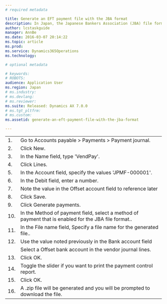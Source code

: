 ```yaml
---
# required metadata

title: Generate an EFT payment file with the JBA format
description: In Japan, the Japanese Bankers Association (JBA) file format is commonly used for Electronic Fund Transfer (EFT) among banks. Use this task to learn how to generate an EFT file with the JBA format. This task uses the JPMF demo company data.
author: lcstaskguide
manager: AnnBe
ms.date: 2016-03-07 20:14:22
ms.topic: article
ms.prod: 
ms.service: Dynamics365Operations
ms.technology: 

# optional metadata

# keywords: 
# ROBOTS: 
audience: Application User
ms.region: Japan
# ms.industry: 
# ms.devlang: 
# ms.reviewer: 
ms.suite: Released: Dynamics AX 7.0.0
# ms.tgt_pltfrm: 
# ms.custom: 
ms.assetid: generate-an-eft-payment-file-with-the-jba-format

---
```


|     |                                                                                                      |
|-----|------------------------------------------------------------------------------------------------------|
| 1.  | Go to Accounts payable &gt; Payments &gt; Payment journal.                                           |
| 2.  | Click New.                                                                                           |
| 3.  | In the Name field, type 'VendPay'.                                                                   |
| 4.  | Click Lines.                                                                                         |
| 5.  | In the Account field, specify the values 'JPMF-000001'.                                              |
| 6.  | In the Debit field, enter a number.                                                                  |
| 7.  | Note the value in the Offset account field to reference later                                        |
| 8.  | Click Save.                                                                                          |
| 9.  | Click Generate payments.                                                                             |
| 10. | In the Method of payment field, select a method of payment that is enabled for the JBA file format.. |
| 11. | In the File name field, Specify a file name for the generated file..                                 |
| 12. | Use the value noted previously in the Bank account field                                             |
|     | Select a Offset bank account in the vendor journal lines.                                            |
| 13. | Click OK.                                                                                            |
| 14. | Toggle the slider if you want to print the payment control report.                                   |
| 15. | Click OK.                                                                                            |
| 16. | A .zip file will be generated and you will be prompted to download the file.                         |



